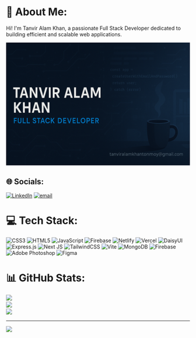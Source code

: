 # 💫 About Me:
Hi! I'm Tanvir Alam Khan, a passionate Full Stack Developer dedicated to building efficient and scalable web applications.

<img src="https://raw.githubusercontent.com/TANVIRALAMKHAN72/TANVIRALAMKHAN72/main/banner.png" width="800" />


## 🌐 Socials:
[![LinkedIn](https://img.shields.io/badge/LinkedIn-%230077B5.svg?logo=linkedin&logoColor=white)](https://linkedin.com/in/tanvir-alam-khan-84070b350) [![email](https://img.shields.io/badge/Email-D14836?logo=gmail&logoColor=white)](mailto:tanviralamkhantonmoy@gmail.com) 

# 💻 Tech Stack:
![CSS3](https://img.shields.io/badge/css3-%231572B6.svg?style=for-the-badge&logo=css3&logoColor=white) ![HTML5](https://img.shields.io/badge/html5-%23E34F26.svg?style=for-the-badge&logo=html5&logoColor=white) ![JavaScript](https://img.shields.io/badge/javascript-%23323330.svg?style=for-the-badge&logo=javascript&logoColor=%23F7DF1E) ![Firebase](https://img.shields.io/badge/firebase-%23039BE5.svg?style=for-the-badge&logo=firebase) ![Netlify](https://img.shields.io/badge/netlify-%23000000.svg?style=for-the-badge&logo=netlify&logoColor=#00C7B7) ![Vercel](https://img.shields.io/badge/vercel-%23000000.svg?style=for-the-badge&logo=vercel&logoColor=white) ![DaisyUI](https://img.shields.io/badge/daisyui-5A0EF8?style=for-the-badge&logo=daisyui&logoColor=white) ![Express.js](https://img.shields.io/badge/express.js-%23404d59.svg?style=for-the-badge&logo=express&logoColor=%2361DAFB) ![Next JS](https://img.shields.io/badge/Next-black?style=for-the-badge&logo=next.js&logoColor=white) ![TailwindCSS](https://img.shields.io/badge/tailwindcss-%2338B2AC.svg?style=for-the-badge&logo=tailwind-css&logoColor=white) ![Vite](https://img.shields.io/badge/vite-%23646CFF.svg?style=for-the-badge&logo=vite&logoColor=white) ![MongoDB](https://img.shields.io/badge/MongoDB-%234ea94b.svg?style=for-the-badge&logo=mongodb&logoColor=white) ![Firebase](https://img.shields.io/badge/firebase-a08021?style=for-the-badge&logo=firebase&logoColor=ffcd34) ![Adobe Photoshop](https://img.shields.io/badge/adobe%20photoshop-%2331A8FF.svg?style=for-the-badge&logo=adobe%20photoshop&logoColor=white) ![Figma](https://img.shields.io/badge/figma-%23F24E1E.svg?style=for-the-badge&logo=figma&logoColor=white)
# 📊 GitHub Stats:
![](https://github-readme-stats.vercel.app/api?username=TANVIRALAMKHAN72&theme=radical&hide_border=false&include_all_commits=true&count_private=true)<br/>
![](https://nirzak-streak-stats.vercel.app/?user=TANVIRALAMKHAN72&theme=radical&hide_border=false)<br/>
![](https://github-readme-stats.vercel.app/api/top-langs/?username=TANVIRALAMKHAN72&theme=radical&hide_border=false&include_all_commits=true&count_private=true&layout=compact)

---
[![](https://visitcount.itsvg.in/api?id=TANVIRALAMKHAN72&icon=0&color=0)](https://visitcount.itsvg.in)

<!-- Proudly created with GPRM ( https://gprm.itsvg.in ) -->
